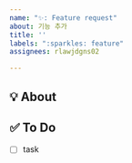 ```yaml
---
name: "✨: Feature request"
about: 기능 추가
title: ''
labels: ":sparkles: feature"
assignees: rlawjdgns02

---
```


## 💡 About
<!--무엇에 관한 이슈인지 소개해주세요.-->

## ✅ To Do
- [ ] task
